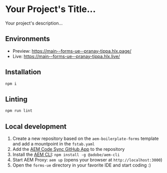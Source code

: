 # Your Project's Title...
Your project's description...

## Environments
- Preview: https://main--forms-ue--pranay-tippa.hlx.page/
- Live: https://main--forms-ue--pranay-tippa.hlx.live/

## Installation

```sh
npm i
```

## Linting

```sh
npm run lint
```

## Local development

1. Create a new repository based on the `aem-boilerplate-forms` template and add a mountpoint in the `fstab.yaml`
1. Add the [AEM Code Sync GitHub App](https://github.com/apps/aem-code-sync) to the repository
1. Install the [AEM CLI](https://github.com/adobe/helix-cli): `npm install -g @adobe/aem-cli`
1. Start AEM Proxy: `aem up` (opens your browser at `http://localhost:3000`)
1. Open the `forms-ue` directory in your favorite IDE and start coding :)
